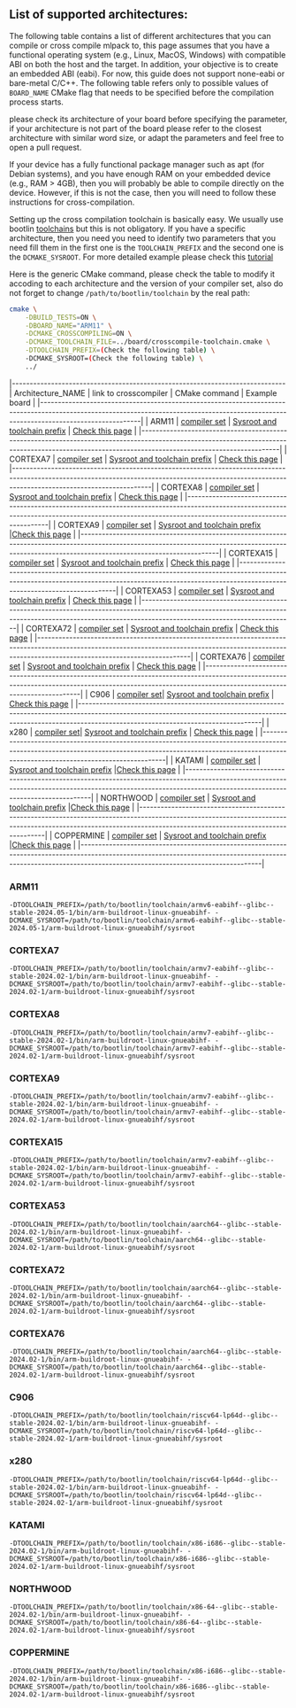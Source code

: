## List of supported architectures:

The following table contains a list of different architectures that you can
compile or cross compile mlpack to, this page assumes that you have a
functional operating system (e.g., Linux, MacOS, Windows) with compatible
ABI on both the host and the target. In addition, your objective is to create
an embedded ABI (eabi). For now, this guide does not support none-eabi or
bare-metal C/C++. The following table refers only to possible values of 
`BOARD_NAME` CMake flag that needs to be specified before the compilation
process starts.

please check its architecture of your board before specifying the parameter, if
your architecture is not part of the board please refer to the closest
architecture with similar word size, or adapt the parameters and feel free to
open a pull request.

If your device has a fully functional package manager such as apt (for Debian
systems), and you have enough RAM on your embedded device (e.g., RAM > 4GB),
then you will probably be able to compile directly on the device. However, if
this is not the case, then you will need to follow these instructions for
cross-compilation.

Setting up the cross compilation toolchain is basically easy. We usually use
bootlin [toolchains](https://toolchains.bootlin.com/) but this is not
obligatory. If you have a specific architecture, then you need you need to
identify two parameters that you need fill them in the first one is the
`TOOLCHAIN_PREFIX` and the second one is the `DCMAKE_SYSROOT`. For more
detailed example please check this [tutorial](crosscompile_armv7.md)

Here is the generic CMake command, please check the table to modify it
accoding to each architecture and the version of your compiler set, also
do not forget to change `/path/to/bootlin/toolchain` by the real path:

```sh
cmake \
    -DBUILD_TESTS=ON \
    -DBOARD_NAME="ARM11" \
    -DCMAKE_CROSSCOMPILING=ON \
    -DCMAKE_TOOLCHAIN_FILE=../board/crosscompile-toolchain.cmake \
    -DTOOLCHAIN_PREFIX=(Check the following table) \
    -DCMAKE_SYSROOT=(Check the following table) \
    ../
```

|-----------------------------------------------------------------------------
| Architecture\_NAME | link to crosscompiler | CMake command | Example board |
|----------------------------------------------------------------------------------------------------------------------------------------------------------------------------------------|
| ARM11    | [compiler set](https://toolchains.bootlin.com/releases_armv6-eabihf.html) | [Sysroot and toolchain prefix](#ARM11) | [Check this page](https://en.wikipedia.org/wiki/ARM11) |
|---------------------------------------------------------------------------------------------------------------------------------------------------------------------------------------------------|
| CORTEXA7 | [compiler set](https://toolchains.bootlin.com/releases_armv7-eabihf.html) | [Sysroot and toolchain prefix](#CORTEXA7) | [Check this page](https://en.wikipedia.org/wiki/ARM_Cortex-A7) |
|---------------------------------------------------------------------------------------------------------------------------------------------------------------------------------------------------|
| CORTEXA8 | [compiler set](https://toolchains.bootlin.com/releases_armv7-eabihf.html) | [Sysroot and toolchain prefix](#CORTEXA8) | [Check this page](https://en.wikipedia.org/wiki/ARM_Cortex-A8) |
|---------------------------------------------------------------------------------------------------------------------------------------------------------------------------------------------------|
| CORTEXA9  | [compiler set](https://toolchains.bootlin.com/releases_armv7-eabihf.html) | [Sysroot and toolchain prefix](#CORTEXA9) |[Check this page](https://en.wikipedia.org/wiki/ARM_Cortex-A9) |
|---------------------------------------------------------------------------------------------------------------------------------------------------------------------------------------------------|
| CORTEXA15 | [compiler set](https://toolchains.bootlin.com/releases_armv7-eabihf.html) | [Sysroot and toolchain prefix](#CORTEXA15) | [Check this page](https://en.wikipedia.org/wiki/ARM_Cortex-A15)  |
|-------------------------------------------------------------------------------------------------------------------------------------------------------------------------------------------------------|
| CORTEXA53 | [compiler set](https://toolchains.bootlin.com/releases_aarch64.html)      | [Sysroot and toolchain prefix](#CORTEXA53) | [Check this page](https://en.wikipedia.org/wiki/ARM_Cortex-A53)  |
|-------------------------------------------------------------------------------------------------------------------------------------------------------------------------------------------------------|
| CORTEXA72 | [compiler set](https://toolchains.bootlin.com/releases_aarch64.html)      | [Sysroot and toolchain prefix](#CORTEXA72) | [Check this page](https://en.wikipedia.org/wiki/ARM_Cortex-A72)  |
|-------------------------------------------------------------------------------------------------------------------------------------------------------------------------------------------------------|
| CORTEXA76 | [compiler set](https://toolchains.bootlin.com/releases_aarch64.html)      | [Sysroot and toolchain prefix](#CORTEXA76) | [Check this page](https://en.wikipedia.org/wiki/ARM_Cortex-A76)  |
|-------------------------------------------------------------------------------------------------------------------------------------------------------------------------------------------------------|
| C906      | [compiler set](https://toolchains.bootlin.com/releases_riscv64-lp64d.html)| [Sysroot and toolchain prefix](#C906) | [Check this page](https://riscv.org/news/2020/11/xuantie-c906-based-allwinner-risc-v-processor-to-power-12-linux-sbcs/attachment/allwinner-xuantie-c906-risc-v-processor/) |
|---------------------------------------------------------------------------------------------------------------------------------------------------------------------------------------------------------------|
| x280      | [compiler set](https://toolchains.bootlin.com/releases_riscv64-lp64d.html)| [Sysroot and toolchain prefix](#x280) | [Check this page](https://www.sifive.cn/api/document-file?uid=x280-datasheet) |
|---------------------------------------------------------------------------------------------------------------------------------------------------------------------------------------------------------------|
| KATAMI    | [compiler set](https://toolchains.bootlin.com/releases_x86-i686.html)     | [Sysroot and toolchain prefix](#KATAMI) |[Check this page](https://en.wikipedia.org/wiki/Pentium_III)                 |
|---------------------------------------------------------------------------------------------------------------------------------------------------------------------------------------------------------------|
| NORTHWOOD | [compiler set](https://toolchains.bootlin.com/releases_x86-64.html)       | [Sysroot and toolchain prefix](#NORTHWOOD)   |[Check this page](https://en.wikipedia.org/wiki/Pentium_4)              |
|---------------------------------------------------------------------------------------------------------------------------------------------------------------------------------------------------------------|
| COPPERMINE |  [compiler set](https://toolchains.bootlin.com/releases_x86-i686.html)   | [Sysroot and toolchain prefix](#COPPERMINE) |[Check this page](https://en.wikipedia.org/wiki/Pentium_III)             |
|---------------------------------------------------------------------------------------------------------------------------------------------------------------------------------------------------------------|


### ARM11

`-DTOOLCHAIN_PREFIX=/path/to/bootlin/toolchain/armv6-eabihf--glibc--stable-2024.05-1/bin/arm-buildroot-linux-gnueabihf- -DCMAKE_SYSROOT=/path/to/bootlin/toolchain/armv6-eabihf--glibc--stable-2024.05-1/arm-buildroot-linux-gnueabihf/sysroot`

### CORTEXA7 

`-DTOOLCHAIN_PREFIX=/path/to/bootlin/toolchain/armv7-eabihf--glibc--stable-2024.02-1/bin/arm-buildroot-linux-gnueabihf- -DCMAKE_SYSROOT=/path/to/bootlin/toolchain/armv7-eabihf--glibc--stable-2024.02-1/arm-buildroot-linux-gnueabihf/sysroot` 

### CORTEXA8 

`-DTOOLCHAIN_PREFIX=/path/to/bootlin/toolchain/armv7-eabihf--glibc--stable-2024.02-1/bin/arm-buildroot-linux-gnueabihf- -DCMAKE_SYSROOT=/path/to/bootlin/toolchain/armv7-eabihf--glibc--stable-2024.02-1/arm-buildroot-linux-gnueabihf/sysroot`

### CORTEXA9  

`-DTOOLCHAIN_PREFIX=/path/to/bootlin/toolchain/armv7-eabihf--glibc--stable-2024.02-1/bin/arm-buildroot-linux-gnueabihf- -DCMAKE_SYSROOT=/path/to/bootlin/toolchain/armv7-eabihf--glibc--stable-2024.02-1/arm-buildroot-linux-gnueabihf/sysroot`

### CORTEXA15 

`-DTOOLCHAIN_PREFIX=/path/to/bootlin/toolchain/armv7-eabihf--glibc--stable-2024.02-1/bin/arm-buildroot-linux-gnueabihf- -DCMAKE_SYSROOT=/path/to/bootlin/toolchain/armv7-eabihf--glibc--stable-2024.02-1/arm-buildroot-linux-gnueabihf/sysroot`

### CORTEXA53 

`-DTOOLCHAIN_PREFIX=/path/to/bootlin/toolchain/aarch64--glibc--stable-2024.02-1/bin/arm-buildroot-linux-gnueabihf- -DCMAKE_SYSROOT=/path/to/bootlin/toolchain/aarch64--glibc--stable-2024.02-1/arm-buildroot-linux-gnueabihf/sysroot`

### CORTEXA72

`-DTOOLCHAIN_PREFIX=/path/to/bootlin/toolchain/aarch64--glibc--stable-2024.02-1/bin/arm-buildroot-linux-gnueabihf- -DCMAKE_SYSROOT=/path/to/bootlin/toolchain/aarch64--glibc--stable-2024.02-1/arm-buildroot-linux-gnueabihf/sysroot`

### CORTEXA76

`-DTOOLCHAIN_PREFIX=/path/to/bootlin/toolchain/aarch64--glibc--stable-2024.02-1/bin/arm-buildroot-linux-gnueabihf- -DCMAKE_SYSROOT=/path/to/bootlin/toolchain/aarch64--glibc--stable-2024.02-1/arm-buildroot-linux-gnueabihf/sysroot`

### C906

`-DTOOLCHAIN_PREFIX=/path/to/bootlin/toolchain/riscv64-lp64d--glibc--stable-2024.02-1/bin/arm-buildroot-linux-gnueabihf- -DCMAKE_SYSROOT=/path/to/bootlin/toolchain/riscv64-lp64d--glibc--stable-2024.02-1/arm-buildroot-linux-gnueabihf/sysroot`

### x280 

`-DTOOLCHAIN_PREFIX=/path/to/bootlin/toolchain/riscv64-lp64d--glibc--stable-2024.02-1/bin/arm-buildroot-linux-gnueabihf- -DCMAKE_SYSROOT=/path/to/bootlin/toolchain/riscv64-lp64d--glibc--stable-2024.02-1/arm-buildroot-linux-gnueabihf/sysroot`

### KATAMI    

`-DTOOLCHAIN_PREFIX=/path/to/bootlin/toolchain/x86-i686--glibc--stable-2024.02-1/bin/arm-buildroot-linux-gnueabihf- -DCMAKE_SYSROOT=/path/to/bootlin/toolchain/x86-i686--glibc--stable-2024.02-1/arm-buildroot-linux-gnueabihf/sysroot`

### NORTHWOOD

`-DTOOLCHAIN_PREFIX=/path/to/bootlin/toolchain/x86-64--glibc--stable-2024.02-1/bin/arm-buildroot-linux-gnueabihf- -DCMAKE_SYSROOT=/path/to/bootlin/toolchain/x86-64--glibc--stable-2024.02-1/arm-buildroot-linux-gnueabihf/sysroot`

### COPPERMINE

`-DTOOLCHAIN_PREFIX=/path/to/bootlin/toolchain/x86-i686--glibc--stable-2024.02-1/bin/arm-buildroot-linux-gnueabihf- -DCMAKE_SYSROOT=/path/to/bootlin/toolchain/x86-i686--glibc--stable-2024.02-1/arm-buildroot-linux-gnueabihf/sysroot`
